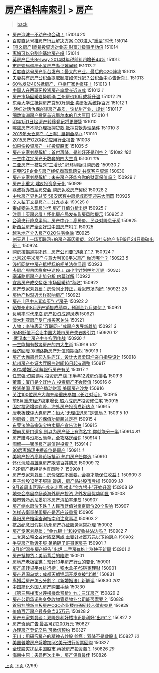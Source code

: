 [房产语料库索引](../../README.md)  > [房产](房产.md)
====
> [back](../README.md)

- [房产泡沫—不动产也会动！](http://jkwz.applinzi.com/ittc/6753098412780585989.html#%E6%88%BF%E4%BA%A7%E6%B3%A1%E6%B2%AB%E2%80%94%E4%B8%8D%E5%8A%A8%E4%BA%A7%E4%B9%9F%E4%BC%9A%E5%8A%A8%EF%BC%81) 151014 *20* 
- [百度直达号推房产行业解决方案 O2O进入“重型”时代](http://jkwz.applinzi.com/ittc/6753084312401921029.html#%E7%99%BE%E5%BA%A6%E7%9B%B4%E8%BE%BE%E5%8F%B7%E6%8E%A8%E6%88%BF%E4%BA%A7%E8%A1%8C%E4%B8%9A%E8%A7%A3%E5%86%B3%E6%96%B9%E6%A1%88+O2O%E8%BF%9B%E5%85%A5%E2%80%9C%E9%87%8D%E5%9E%8B%E2%80%9D%E6%97%B6%E4%BB%A3) 151014  
- [[遵义房产]商铺投资选对业态 财富升级事半功倍](http://jkwz.applinzi.com/ittc/6753047113690088452.html#%5B%E9%81%B5%E4%B9%89%E6%88%BF%E4%BA%A7%5D%E5%95%86%E9%93%BA%E6%8A%95%E8%B5%84%E9%80%89%E5%AF%B9%E4%B8%9A%E6%80%81+%E8%B4%A2%E5%AF%8C%E5%8D%87%E7%BA%A7%E4%BA%8B%E5%8D%8A%E5%8A%9F%E5%80%8D) 151014  
- [离婚可以分割宅基地房产吗](http://jkwz.applinzi.com/ittc/6752863173125604357.html#%E7%A6%BB%E5%A9%9A%E5%8F%AF%E4%BB%A5%E5%88%86%E5%89%B2%E5%AE%85%E5%9F%BA%E5%9C%B0%E6%88%BF%E4%BA%A7%E5%90%97) 151014  
- [英房产巨头Bellway 2014财年税前利润增长44%](http://jkwz.applinzi.com/ittc/6752804538233095172.html#%E8%8B%B1%E6%88%BF%E4%BA%A7%E5%B7%A8%E5%A4%B4Bellway+2014%E8%B4%A2%E5%B9%B4%E7%A8%8E%E5%89%8D%E5%88%A9%E6%B6%A6%E5%A2%9E%E9%95%BF44%25) 151013  
- [市房管局调研小区房产办证难问题](http://jkwz.applinzi.com/ittc/6752749889068106756.html#%E5%B8%82%E6%88%BF%E7%AE%A1%E5%B1%80%E8%B0%83%E7%A0%94%E5%B0%8F%E5%8C%BA%E6%88%BF%E4%BA%A7%E5%8A%9E%E8%AF%81%E9%9A%BE%E9%97%AE%E9%A2%98) 151013 *2* 
- [百度直达号房产平台发布：最大的产业，最后的O2O阵地](http://jkwz.applinzi.com/ittc/6752652878642316292.html#%E7%99%BE%E5%BA%A6%E7%9B%B4%E8%BE%BE%E5%8F%B7%E6%88%BF%E4%BA%A7%E5%B9%B3%E5%8F%B0%E5%8F%91%E5%B8%83%EF%BC%9A%E6%9C%80%E5%A4%A7%E7%9A%84%E4%BA%A7%E4%B8%9A%EF%BC%8C%E6%9C%80%E5%90%8E%E7%9A%84O2O%E9%98%B5%E5%9C%B0) 151013  
- [夫妻共有房产公积金提取额度如何分配？公积金中心告诉你！](http://jkwz.applinzi.com/ittc/6752627224803247108.html#%E5%A4%AB%E5%A6%BB%E5%85%B1%E6%9C%89%E6%88%BF%E4%BA%A7%E5%85%AC%E7%A7%AF%E9%87%91%E6%8F%90%E5%8F%96%E9%A2%9D%E5%BA%A6%E5%A6%82%E4%BD%95%E5%88%86%E9%85%8D%EF%BC%9F%E5%85%AC%E7%A7%AF%E9%87%91%E4%B8%AD%E5%BF%83%E5%91%8A%E8%AF%89%E4%BD%A0%EF%BC%81) 151013  
- [60%发货40%抵房产，电梯厂家也疯狂！](http://jkwz.applinzi.com/ittc/6752448103191266309.html#60%25%E5%8F%91%E8%B4%A740%25%E6%8A%B5%E6%88%BF%E4%BA%A7%EF%BC%8C%E7%94%B5%E6%A2%AF%E5%8E%82%E5%AE%B6%E4%B9%9F%E7%96%AF%E7%8B%82%EF%BC%81) 151013 *1* 
- [中国人在西班牙投资房产率增长近四成](http://jkwz.applinzi.com/ittc/6752339238655378436.html#%E4%B8%AD%E5%9B%BD%E4%BA%BA%E5%9C%A8%E8%A5%BF%E7%8F%AD%E7%89%99%E6%8A%95%E8%B5%84%E6%88%BF%E4%BA%A7%E7%8E%87%E5%A2%9E%E9%95%BF%E8%BF%91%E5%9B%9B%E6%88%90) 151012 *1* 
- [房产市场回暖趋势明确 兰州房价10月或将升温](http://jkwz.applinzi.com/ittc/6752247867520304132.html#%E6%88%BF%E4%BA%A7%E5%B8%82%E5%9C%BA%E5%9B%9E%E6%9A%96%E8%B6%8B%E5%8A%BF%E6%98%8E%E7%A1%AE+%E5%85%B0%E5%B7%9E%E6%88%BF%E4%BB%B710%E6%9C%88%E6%88%96%E5%B0%86%E5%8D%87%E6%B8%A9) 151012 *26* 
- [东莞大学生抵押房产贷50万创业 卖研发系统挣百万](http://jkwz.applinzi.com/ittc/6752199145412494340.html#%E4%B8%9C%E8%8E%9E%E5%A4%A7%E5%AD%A6%E7%94%9F%E6%8A%B5%E6%8A%BC%E6%88%BF%E4%BA%A7%E8%B4%B750%E4%B8%87%E5%88%9B%E4%B8%9A+%E5%8D%96%E7%A0%94%E5%8F%91%E7%B3%BB%E7%BB%9F%E6%8C%A3%E7%99%BE%E4%B8%87) 151012 *1* 
- [·晓红对话仇保兴谈房产品质，论杭州产业、规划](http://jkwz.applinzi.com/ittc/6751641289290318853.html#%C2%B7%E6%99%93%E7%BA%A2%E5%AF%B9%E8%AF%9D%E4%BB%87%E4%BF%9D%E5%85%B4%E8%B0%88%E6%88%BF%E4%BA%A7%E5%93%81%E8%B4%A8%EF%BC%8C%E8%AE%BA%E6%9D%AD%E5%B7%9E%E4%BA%A7%E4%B8%9A%E3%80%81%E8%A7%84%E5%88%92) 151011 *7* 
- [细数澳洲房产投资首选墨尔本的几大原因](http://jkwz.applinzi.com/ittc/6751590376748221444.html#%E7%BB%86%E6%95%B0%E6%BE%B3%E6%B4%B2%E6%88%BF%E4%BA%A7%E6%8A%95%E8%B5%84%E9%A6%96%E9%80%89%E5%A2%A8%E5%B0%94%E6%9C%AC%E7%9A%84%E5%87%A0%E5%A4%A7%E5%8E%9F%E5%9B%A0) 151010 *1* 
- [明年1月1日起 房产转移登记将更便捷](http://jkwz.applinzi.com/ittc/6751381525373060100.html#%E6%98%8E%E5%B9%B41%E6%9C%881%E6%97%A5%E8%B5%B7+%E6%88%BF%E4%BA%A7%E8%BD%AC%E7%A7%BB%E7%99%BB%E8%AE%B0%E5%B0%86%E6%9B%B4%E4%BE%BF%E6%8D%B7) 151010  
- [哪些房产不能办理抵押贷款 抵押贷款办理条件](http://jkwz.applinzi.com/ittc/6751477646741013508.html#%E5%93%AA%E4%BA%9B%E6%88%BF%E4%BA%A7%E4%B8%8D%E8%83%BD%E5%8A%9E%E7%90%86%E6%8A%B5%E6%8A%BC%E8%B4%B7%E6%AC%BE+%E6%8A%B5%E6%8A%BC%E8%B4%B7%E6%AC%BE%E5%8A%9E%E7%90%86%E6%9D%A1%E4%BB%B6) 151010 *3* 
- [2015年太仓房产（上海）展销会举办](http://jkwz.applinzi.com/ittc/6751417568739132420.html#2015%E5%B9%B4%E5%A4%AA%E4%BB%93%E6%88%BF%E4%BA%A7%EF%BC%88%E4%B8%8A%E6%B5%B7%EF%BC%89%E5%B1%95%E9%94%80%E4%BC%9A%E4%B8%BE%E5%8A%9E) 151010  
- [2015房产O2O移动应用行业报告](http://jkwz.applinzi.com/ittc/6750593978694845445.html#2015%E6%88%BF%E4%BA%A7O2O%E7%A7%BB%E5%8A%A8%E5%BA%94%E7%94%A8%E8%A1%8C%E4%B8%9A%E6%8A%A5%E5%91%8A) 151008  
- [如果像投资房产一样投资股市](http://jkwz.applinzi.com/ittc/6749711650678490116.html#%E5%A6%82%E6%9E%9C%E5%83%8F%E6%8A%95%E8%B5%84%E6%88%BF%E4%BA%A7%E4%B8%80%E6%A0%B7%E6%8A%95%E8%B5%84%E8%82%A1%E5%B8%82) 151005 *5* 
- [房产专家刘磊解析：首付再降，是利好还是利空？](http://jkwz.applinzi.com/ittc/6748508338280514565.html#%E6%88%BF%E4%BA%A7%E4%B8%93%E5%AE%B6%E5%88%98%E7%A3%8A%E8%A7%A3%E6%9E%90%EF%BC%9A%E9%A6%96%E4%BB%98%E5%86%8D%E9%99%8D%EF%BC%8C%E6%98%AF%E5%88%A9%E5%A5%BD%E8%BF%98%E6%98%AF%E5%88%A9%E7%A9%BA%EF%BC%9F) 151002 *192* 
- [一生中注定房产无数套的四大生肖](http://jkwz.applinzi.com/ittc/6747931588598383621.html#%E4%B8%80%E7%94%9F%E4%B8%AD%E6%B3%A8%E5%AE%9A%E6%88%BF%E4%BA%A7%E6%97%A0%E6%95%B0%E5%A5%97%E7%9A%84%E5%9B%9B%E5%A4%A7%E7%94%9F%E8%82%96) 151001 *116* 
- [三亚房产一枝独秀“三增长” 好环境吸引购房者](http://jkwz.applinzi.com/ittc/6747765081304892421.html#%E4%B8%89%E4%BA%9A%E6%88%BF%E4%BA%A7%E4%B8%80%E6%9E%9D%E7%8B%AC%E7%A7%80%E2%80%9C%E4%B8%89%E5%A2%9E%E9%95%BF%E2%80%9D+%E5%A5%BD%E7%8E%AF%E5%A2%83%E5%90%B8%E5%BC%95%E8%B4%AD%E6%88%BF%E8%80%85) 150930 *2* 
- [东莞P2P企业与房产经纪商首现跨界 共享客户资源](http://jkwz.applinzi.com/ittc/6747760554409280516.html#%E4%B8%9C%E8%8E%9EP2P%E4%BC%81%E4%B8%9A%E4%B8%8E%E6%88%BF%E4%BA%A7%E7%BB%8F%E7%BA%AA%E5%95%86%E9%A6%96%E7%8E%B0%E8%B7%A8%E7%95%8C+%E5%85%B1%E4%BA%AB%E5%AE%A2%E6%88%B7%E8%B5%84%E6%BA%90) 150930  
- [房产专家刘磊解析：未来房产还能令你的财富保值吗？](http://jkwz.applinzi.com/ittc/6747403754296755205.html#%E6%88%BF%E4%BA%A7%E4%B8%93%E5%AE%B6%E5%88%98%E7%A3%8A%E8%A7%A3%E6%9E%90%EF%BC%9A%E6%9C%AA%E6%9D%A5%E6%88%BF%E4%BA%A7%E8%BF%98%E8%83%BD%E4%BB%A4%E4%BD%A0%E7%9A%84%E8%B4%A2%E5%AF%8C%E4%BF%9D%E5%80%BC%E5%90%97%EF%BC%9F) 150929 *1* 
- [房产比重大 建议投资多元化](http://jkwz.applinzi.com/ittc/6747375781174002693.html#%E6%88%BF%E4%BA%A7%E6%AF%94%E9%87%8D%E5%A4%A7+%E5%BB%BA%E8%AE%AE%E6%8A%95%E8%B5%84%E5%A4%9A%E5%85%83%E5%8C%96) 150929  
- [荔波将办首届房交会 购房免收房产契税](http://jkwz.applinzi.com/ittc/6747151661190743044.html#%E8%8D%94%E6%B3%A2%E5%B0%86%E5%8A%9E%E9%A6%96%E5%B1%8A%E6%88%BF%E4%BA%A4%E4%BC%9A+%E8%B4%AD%E6%88%BF%E5%85%8D%E6%94%B6%E6%88%BF%E4%BA%A7%E5%A5%91%E7%A8%8E) 150928 *2* 
- [中秋房产界也过节 58安居客中房榜城市奖迎来大团圆](http://jkwz.applinzi.com/ittc/6746041699908174853.html#%E4%B8%AD%E7%A7%8B%E6%88%BF%E4%BA%A7%E7%95%8C%E4%B9%9F%E8%BF%87%E8%8A%82+58%E5%AE%89%E5%B1%85%E5%AE%A2%E4%B8%AD%E6%88%BF%E6%A6%9C%E5%9F%8E%E5%B8%82%E5%A5%96%E8%BF%8E%E6%9D%A5%E5%A4%A7%E5%9B%A2%E5%9C%86) 150925  
- [个人私下交易房产，分九步走](http://jkwz.applinzi.com/ittc/6746039247480800260.html#%E4%B8%AA%E4%BA%BA%E7%A7%81%E4%B8%8B%E4%BA%A4%E6%98%93%E6%88%BF%E4%BA%A7%EF%BC%8C%E5%88%86%E4%B9%9D%E6%AD%A5%E8%B5%B0) 150925 *6* 
- [攀成钢进入现房时代 房产升值分析出炉](http://jkwz.applinzi.com/ittc/6745981896782955524.html#%E6%94%80%E6%88%90%E9%92%A2%E8%BF%9B%E5%85%A5%E7%8E%B0%E6%88%BF%E6%97%B6%E4%BB%A3+%E6%88%BF%E4%BA%A7%E5%8D%87%E5%80%BC%E5%88%86%E6%9E%90%E5%87%BA%E7%82%89) 150925 *1* 
- [注意｜买房必看！怀化房产局发布购房风险提示](http://jkwz.applinzi.com/ittc/6745971490077000709.html#%E6%B3%A8%E6%84%8F%EF%BD%9C%E4%B9%B0%E6%88%BF%E5%BF%85%E7%9C%8B%EF%BC%81%E6%80%80%E5%8C%96%E6%88%BF%E4%BA%A7%E5%B1%80%E5%8F%91%E5%B8%83%E8%B4%AD%E6%88%BF%E9%A3%8E%E9%99%A9%E6%8F%90%E7%A4%BA) 150925 *2* 
- [台湾央行降息半码，房产中介：高房价，民众对降息无感](http://jkwz.applinzi.com/ittc/6745921479478461445.html#%E5%8F%B0%E6%B9%BE%E5%A4%AE%E8%A1%8C%E9%99%8D%E6%81%AF%E5%8D%8A%E7%A0%81%EF%BC%8C%E6%88%BF%E4%BA%A7%E4%B8%AD%E4%BB%8B%EF%BC%9A%E9%AB%98%E6%88%BF%E4%BB%B7%EF%BC%8C%E6%B0%91%E4%BC%97%E5%AF%B9%E9%99%8D%E6%81%AF%E6%97%A0%E6%84%9F) 150925  
- [新西兰房产全面好过中国房产吗？](http://jkwz.applinzi.com/ittc/6745856110076134404.html#%E6%96%B0%E8%A5%BF%E5%85%B0%E6%88%BF%E4%BA%A7%E5%85%A8%E9%9D%A2%E5%A5%BD%E8%BF%87%E4%B8%AD%E5%9B%BD%E6%88%BF%E4%BA%A7%E5%90%97%EF%BC%9F) 150925  
- [越秀地产介入房产O2O住宅金融](http://jkwz.applinzi.com/ittc/6745856011291247620.html#%E8%B6%8A%E7%A7%80%E5%9C%B0%E4%BA%A7%E4%BB%8B%E5%85%A5%E6%88%BF%E4%BA%A7O2O%E4%BD%8F%E5%AE%85%E9%87%91%E8%9E%8D) 150925  
- [创无界 | 一场互联网+的房产基因重塑，2015社庆地产专刊9月24日重磅出炉！](http://jkwz.applinzi.com/ittc/6745668943990899717.html#%E5%88%9B%E6%97%A0%E7%95%8C+%7C+%E4%B8%80%E5%9C%BA%E4%BA%92%E8%81%94%E7%BD%91%2B%E7%9A%84%E6%88%BF%E4%BA%A7%E5%9F%BA%E5%9B%A0%E9%87%8D%E5%A1%91%EF%BC%8C2015%E7%A4%BE%E5%BA%86%E5%9C%B0%E4%BA%A7%E4%B8%93%E5%88%8A9%E6%9C%8824%E6%97%A5%E9%87%8D%E7%A3%85%E5%87%BA%E7%82%89%EF%BC%81) 150924  
- [购房按揭逾期不还　房产公司要“退卖了”？](http://jkwz.applinzi.com/ittc/6745601242422133764.html#%E8%B4%AD%E6%88%BF%E6%8C%89%E6%8F%AD%E9%80%BE%E6%9C%9F%E4%B8%8D%E8%BF%98%E3%80%80%E6%88%BF%E4%BA%A7%E5%85%AC%E5%8F%B8%E8%A6%81%E2%80%9C%E9%80%80%E5%8D%96%E4%BA%86%E2%80%9D%EF%BC%9F) 150924 *1* 
- [北京20平米房产与意大利100平米房产 你选哪个？](http://jkwz.applinzi.com/ittc/6745284024727913476.html#%E5%8C%97%E4%BA%AC20%E5%B9%B3%E7%B1%B3%E6%88%BF%E4%BA%A7%E4%B8%8E%E6%84%8F%E5%A4%A7%E5%88%A9100%E5%B9%B3%E7%B1%B3%E6%88%BF%E4%BA%A7+%E4%BD%A0%E9%80%89%E5%93%AA%E4%B8%AA%EF%BC%9F) 150923 *5* 
- [浅析网贷中房产抵押标的相关法律问题](http://jkwz.applinzi.com/ittc/6745188405870412804.html#%E6%B5%85%E6%9E%90%E7%BD%91%E8%B4%B7%E4%B8%AD%E6%88%BF%E4%BA%A7%E6%8A%B5%E6%8A%BC%E6%A0%87%E7%9A%84%E7%9B%B8%E5%85%B3%E6%B3%95%E5%BE%8B%E9%97%AE%E9%A2%98) 150923  
- [多房产项目因资金中途停工 四小学计划明年开建](http://jkwz.applinzi.com/ittc/6744965759059641348.html#%E5%A4%9A%E6%88%BF%E4%BA%A7%E9%A1%B9%E7%9B%AE%E5%9B%A0%E8%B5%84%E9%87%91%E4%B8%AD%E9%80%94%E5%81%9C%E5%B7%A5+%E5%9B%9B%E5%B0%8F%E5%AD%A6%E8%AE%A1%E5%88%92%E6%98%8E%E5%B9%B4%E5%BC%80%E5%BB%BA) 150923  
- [塞浦路斯房产走势分析 内幕详解](http://jkwz.applinzi.com/ittc/6744901789816669189.html#%E5%A1%9E%E6%B5%A6%E8%B7%AF%E6%96%AF%E6%88%BF%E4%BA%A7%E8%B5%B0%E5%8A%BF%E5%88%86%E6%9E%90+%E5%86%85%E5%B9%95%E8%AF%A6%E8%A7%A3) 150922  
- [宜昌房产成交猛涨 市场回暖待“秋收”](http://jkwz.applinzi.com/ittc/6744811956282115076.html#%E5%AE%9C%E6%98%8C%E6%88%BF%E4%BA%A7%E6%88%90%E4%BA%A4%E7%8C%9B%E6%B6%A8+%E5%B8%82%E5%9C%BA%E5%9B%9E%E6%9A%96%E5%BE%85%E2%80%9C%E7%A7%8B%E6%94%B6%E2%80%9D) 150922  
- [房产专家刘磊谈：房价同比转正，看似市场向好!](http://jkwz.applinzi.com/ittc/6744788445629875205.html#%E6%88%BF%E4%BA%A7%E4%B8%93%E5%AE%B6%E5%88%98%E7%A3%8A%E8%B0%88%EF%BC%9A%E6%88%BF%E4%BB%B7%E5%90%8C%E6%AF%94%E8%BD%AC%E6%AD%A3%EF%BC%8C%E7%9C%8B%E4%BC%BC%E5%B8%82%E5%9C%BA%E5%90%91%E5%A5%BD%21) 150922 *25* 
- [房地产税渐近怎样影响房产](http://jkwz.applinzi.com/ittc/6744774993793254404.html#%E6%88%BF%E5%9C%B0%E4%BA%A7%E7%A8%8E%E6%B8%90%E8%BF%91%E6%80%8E%E6%A0%B7%E5%BD%B1%E5%93%8D%E6%88%BF%E4%BA%A7) 150922  
- [房产 | 巴中人喜欢买“小”房子](http://jkwz.applinzi.com/ittc/6744666404134437893.html#%E6%88%BF%E4%BA%A7+%7C+%E5%B7%B4%E4%B8%AD%E4%BA%BA%E5%96%9C%E6%AC%A2%E4%B9%B0%E2%80%9C%E5%B0%8F%E2%80%9D%E6%88%BF%E5%AD%90) 150922 *3* 
- [晒郑州市8月房产销售成绩单，预测金九月如何？](http://jkwz.applinzi.com/ittc/6744518154748101637.html#%E6%99%92%E9%83%91%E5%B7%9E%E5%B8%828%E6%9C%88%E6%88%BF%E4%BA%A7%E9%94%80%E5%94%AE%E6%88%90%E7%BB%A9%E5%8D%95%EF%BC%8C%E9%A2%84%E6%B5%8B%E9%87%91%E4%B9%9D%E6%9C%88%E5%A6%82%E4%BD%95%EF%BC%9F) 150921  
- [负利率时代来临 房产投资成避风港](http://jkwz.applinzi.com/ittc/6744495314112398341.html#%E8%B4%9F%E5%88%A9%E7%8E%87%E6%97%B6%E4%BB%A3%E6%9D%A5%E4%B8%B4+%E6%88%BF%E4%BA%A7%E6%8A%95%E8%B5%84%E6%88%90%E9%81%BF%E9%A3%8E%E6%B8%AF) 150921  
- [澳大利亚房产受广州买家关注](http://jkwz.applinzi.com/ittc/6744425997634700293.html#%E6%BE%B3%E5%A4%A7%E5%88%A9%E4%BA%9A%E6%88%BF%E4%BA%A7%E5%8F%97%E5%B9%BF%E5%B7%9E%E4%B9%B0%E5%AE%B6%E5%85%B3%E6%B3%A8) 150921  
- [人物：李铁表示“互联网+”成房产发展新趋势](http://jkwz.applinzi.com/ittc/6744423545209783301.html#%E4%BA%BA%E7%89%A9%EF%BC%9A%E6%9D%8E%E9%93%81%E8%A1%A8%E7%A4%BA%E2%80%9C%E4%BA%92%E8%81%94%E7%BD%91%2B%E2%80%9D%E6%88%90%E6%88%BF%E4%BA%A7%E5%8F%91%E5%B1%95%E6%96%B0%E8%B6%8B%E5%8A%BF) 150921 *3* 
- [RMB贬值不会让中国大城市房产失去吸引力](http://jkwz.applinzi.com/ittc/6744113057727874053.html#RMB%E8%B4%AC%E5%80%BC%E4%B8%8D%E4%BC%9A%E8%AE%A9%E4%B8%AD%E5%9B%BD%E5%A4%A7%E5%9F%8E%E5%B8%82%E6%88%BF%E4%BA%A7%E5%A4%B1%E5%8E%BB%E5%90%B8%E5%BC%95%E5%8A%9B) 150920 *12* 
- [·武汉本土房产中介抱团作战](http://jkwz.applinzi.com/ittc/6744032707480159237.html#%C2%B7%E6%AD%A6%E6%B1%89%E6%9C%AC%E5%9C%9F%E6%88%BF%E4%BA%A7%E4%B8%AD%E4%BB%8B%E6%8A%B1%E5%9B%A2%E4%BD%9C%E6%88%98) 150920 *1* 
- [一生能拥有数套房产的四大生肖](http://jkwz.applinzi.com/ittc/6743858374758548484.html#%E4%B8%80%E7%94%9F%E8%83%BD%E6%8B%A5%E6%9C%89%E6%95%B0%E5%A5%97%E6%88%BF%E4%BA%A7%E7%9A%84%E5%9B%9B%E5%A4%A7%E7%94%9F%E8%82%96) 150919 *102* 
- [经济回暖 塞浦路斯房产升值预期强烈](http://jkwz.applinzi.com/ittc/6743829611360601092.html#%E7%BB%8F%E6%B5%8E%E5%9B%9E%E6%9A%96+%E5%A1%9E%E6%B5%A6%E8%B7%AF%E6%96%AF%E6%88%BF%E4%BA%A7%E5%8D%87%E5%80%BC%E9%A2%84%E6%9C%9F%E5%BC%BA%E7%83%88) 150919 *1* 
- [房产大伽碧桂园入驻庐江，设计大师梁国坤亲自指导设计](http://jkwz.applinzi.com/ittc/6743244568097162245.html#%E6%88%BF%E4%BA%A7%E5%A4%A7%E4%BC%BD%E7%A2%A7%E6%A1%82%E5%9B%AD%E5%85%A5%E9%A9%BB%E5%BA%90%E6%B1%9F%EF%BC%8C%E8%AE%BE%E8%AE%A1%E5%A4%A7%E5%B8%88%E6%A2%81%E5%9B%BD%E5%9D%A4%E4%BA%B2%E8%87%AA%E6%8C%87%E5%AF%BC%E8%AE%BE%E8%AE%A1) 150918  
- [杭州房产办证大厅服务时间16日起有调整](http://jkwz.applinzi.com/ittc/6743072460168020997.html#%E6%9D%AD%E5%B7%9E%E6%88%BF%E4%BA%A7%E5%8A%9E%E8%AF%81%E5%A4%A7%E5%8E%85%E6%9C%8D%E5%8A%A1%E6%97%B6%E9%97%B416%E6%97%A5%E8%B5%B7%E6%9C%89%E8%B0%83%E6%95%B4) 150917  
- [80%婚姻证明与银行房产有关](http://jkwz.applinzi.com/ittc/6742942769334174725.html#80%25%E5%A9%9A%E5%A7%BB%E8%AF%81%E6%98%8E%E4%B8%8E%E9%93%B6%E8%A1%8C%E6%88%BF%E4%BA%A7%E6%9C%89%E5%85%B3) 150917 *1* 
- [任志强:资股票亏 投资房产赚 下半年12城房价排名](http://jkwz.applinzi.com/ittc/6742718748136653829.html#%E4%BB%BB%E5%BF%97%E5%BC%BA%3A%E8%B5%84%E8%82%A1%E7%A5%A8%E4%BA%8F+%E6%8A%95%E8%B5%84%E6%88%BF%E4%BA%A7%E8%B5%9A+%E4%B8%8B%E5%8D%8A%E5%B9%B412%E5%9F%8E%E6%88%BF%E4%BB%B7%E6%8E%92%E5%90%8D) 150916  
- [董藩：厦门是个好地方 投资房产不会贬值](http://jkwz.applinzi.com/ittc/6742623756344591365.html#%E8%91%A3%E8%97%A9%EF%BC%9A%E5%8E%A6%E9%97%A8%E6%98%AF%E4%B8%AA%E5%A5%BD%E5%9C%B0%E6%96%B9+%E6%8A%95%E8%B5%84%E6%88%BF%E4%BA%A7%E4%B8%8D%E4%BC%9A%E8%B4%AC%E5%80%BC) 150916 *6* 
- [投资美国 用房产撬动财富 美国房产沙龙](http://jkwz.applinzi.com/ittc/6742588490368205829.html#%E6%8A%95%E8%B5%84%E7%BE%8E%E5%9B%BD+%E7%94%A8%E6%88%BF%E4%BA%A7%E6%92%AC%E5%8A%A8%E8%B4%A2%E5%AF%8C+%E7%BE%8E%E5%9B%BD%E6%88%BF%E4%BA%A7%E6%B2%99%E9%BE%99) 150916  
- [关注100位房产大咖齐聚重庆参加《长江对话》](http://jkwz.applinzi.com/ittc/6742328498817532933.html#%E5%85%B3%E6%B3%A8100%E4%BD%8D%E6%88%BF%E4%BA%A7%E5%A4%A7%E5%92%96%E9%BD%90%E8%81%9A%E9%87%8D%E5%BA%86%E5%8F%82%E5%8A%A0%E3%80%8A%E9%95%BF%E6%B1%9F%E5%AF%B9%E8%AF%9D%E3%80%8B) 150915  
- [前8月重庆经济稳定增长 超六成房产投资修住宅](http://jkwz.applinzi.com/ittc/6742277994296542212.html#%E5%89%8D8%E6%9C%88%E9%87%8D%E5%BA%86%E7%BB%8F%E6%B5%8E%E7%A8%B3%E5%AE%9A%E5%A2%9E%E9%95%BF+%E8%B6%85%E5%85%AD%E6%88%90%E6%88%BF%E4%BA%A7%E6%8A%95%E8%B5%84%E4%BF%AE%E4%BD%8F%E5%AE%85) 150915  
- [固定投资增速连降，海外房产投资成新热点](http://jkwz.applinzi.com/ittc/6742252911688467460.html#%E5%9B%BA%E5%AE%9A%E6%8A%95%E8%B5%84%E5%A2%9E%E9%80%9F%E8%BF%9E%E9%99%8D%EF%BC%8C%E6%B5%B7%E5%A4%96%E6%88%BF%E4%BA%A7%E6%8A%95%E8%B5%84%E6%88%90%E6%96%B0%E7%83%AD%E7%82%B9) 150915  
- [唐老板辣评大连房产：恒大“无理由退房”是骗局？](http://jkwz.applinzi.com/ittc/6742227678755374084.html#%E5%94%90%E8%80%81%E6%9D%BF%E8%BE%A3%E8%AF%84%E5%A4%A7%E8%BF%9E%E6%88%BF%E4%BA%A7%EF%BC%9A%E6%81%92%E5%A4%A7%E2%80%9C%E6%97%A0%E7%90%86%E7%94%B1%E9%80%80%E6%88%BF%E2%80%9D%E6%98%AF%E9%AA%97%E5%B1%80%EF%BC%9F) 150915 *19* 
- [购房者：房产的保值功能超过定存](http://jkwz.applinzi.com/ittc/6742178565804557317.html#%E8%B4%AD%E6%88%BF%E8%80%85%EF%BC%9A%E6%88%BF%E4%BA%A7%E7%9A%84%E4%BF%9D%E5%80%BC%E5%8A%9F%E8%83%BD%E8%B6%85%E8%BF%87%E5%AE%9A%E5%AD%98) 150915 *4* 
- [东莞法院首宗淘宝拍卖房产宣告流拍](http://jkwz.applinzi.com/ittc/6742170057472869380.html#%E4%B8%9C%E8%8E%9E%E6%B3%95%E9%99%A2%E9%A6%96%E5%AE%97%E6%B7%98%E5%AE%9D%E6%8B%8D%E5%8D%96%E6%88%BF%E4%BA%A7%E5%AE%A3%E5%91%8A%E6%B5%81%E6%8B%8D) 150915  
- [婚前买房门道多  别以为房产证上有你名字 你就能分一半](http://jkwz.applinzi.com/ittc/6741930561506722820.html#%E5%A9%9A%E5%89%8D%E4%B9%B0%E6%88%BF%E9%97%A8%E9%81%93%E5%A4%9A++%E5%88%AB%E4%BB%A5%E4%B8%BA%E6%88%BF%E4%BA%A7%E8%AF%81%E4%B8%8A%E6%9C%89%E4%BD%A0%E5%90%8D%E5%AD%97+%E4%BD%A0%E5%B0%B1%E8%83%BD%E5%88%86%E4%B8%80%E5%8D%8A) 150914 *81* 
- [房产赠与没那么简单，全攻略送给你](http://jkwz.applinzi.com/ittc/6741870921590342661.html#%E6%88%BF%E4%BA%A7%E8%B5%A0%E4%B8%8E%E6%B2%A1%E9%82%A3%E4%B9%88%E7%AE%80%E5%8D%95%EF%BC%8C%E5%85%A8%E6%94%BB%E7%95%A5%E9%80%81%E7%BB%99%E4%BD%A0) 150914 *1* 
- [图解——哪类房产最值得投资？](http://jkwz.applinzi.com/ittc/6741827928969397253.html#%E5%9B%BE%E8%A7%A3%E2%80%94%E2%80%94%E5%93%AA%E7%B1%BB%E6%88%BF%E4%BA%A7%E6%9C%80%E5%80%BC%E5%BE%97%E6%8A%95%E8%B5%84%EF%BC%9F) 150914 *1* 
- [80后离婚理由榜首位是房产](http://jkwz.applinzi.com/ittc/6741729776081503237.html#80%E5%90%8E%E7%A6%BB%E5%A9%9A%E7%90%86%E7%94%B1%E6%A6%9C%E9%A6%96%E4%BD%8D%E6%98%AF%E6%88%BF%E4%BA%A7) 150914 *1* 
- [美地产投资高峰论坛抵沪 热门房产任你选](http://jkwz.applinzi.com/ittc/6740469508121658372.html#%E7%BE%8E%E5%9C%B0%E4%BA%A7%E6%8A%95%E8%B5%84%E9%AB%98%E5%B3%B0%E8%AE%BA%E5%9D%9B%E6%8A%B5%E6%B2%AA+%E7%83%AD%E9%97%A8%E6%88%BF%E4%BA%A7%E4%BB%BB%E4%BD%A0%E9%80%89) 150910  
- [怀化沅陵县雄鹰房产欺骗百姓购房](http://jkwz.applinzi.com/ittc/6740066043188954117.html#%E6%80%80%E5%8C%96%E6%B2%85%E9%99%B5%E5%8E%BF%E9%9B%84%E9%B9%B0%E6%88%BF%E4%BA%A7%E6%AC%BA%E9%AA%97%E7%99%BE%E5%A7%93%E8%B4%AD%E6%88%BF) 150909 *12* 
- [P2P房产抵押贷也有风险？](http://jkwz.applinzi.com/ittc/6739989876239172613.html#P2P%E6%88%BF%E4%BA%A7%E6%8A%B5%E6%8A%BC%E8%B4%B7%E4%B9%9F%E6%9C%89%E9%A3%8E%E9%99%A9%EF%BC%9F) 150909 *1* 
- [房产专家刘磊谈：房价涨跌不重要，会卖才能保住收益！](http://jkwz.applinzi.com/ittc/6739974358523216901.html#%E6%88%BF%E4%BA%A7%E4%B8%93%E5%AE%B6%E5%88%98%E7%A3%8A%E8%B0%88%EF%BC%9A%E6%88%BF%E4%BB%B7%E6%B6%A8%E8%B7%8C%E4%B8%8D%E9%87%8D%E8%A6%81%EF%BC%8C%E4%BC%9A%E5%8D%96%E6%89%8D%E8%83%BD%E4%BF%9D%E4%BD%8F%E6%94%B6%E7%9B%8A%EF%BC%81) 150909 *3* 
- [男子炒股12年不服输 饭店、房产贴补股市亏损](http://jkwz.applinzi.com/ittc/6739933788261270533.html#%E7%94%B7%E5%AD%90%E7%82%92%E8%82%A112%E5%B9%B4%E4%B8%8D%E6%9C%8D%E8%BE%93+%E9%A5%AD%E5%BA%97%E3%80%81%E6%88%BF%E4%BA%A7%E8%B4%B4%E8%A1%A5%E8%82%A1%E5%B8%82%E4%BA%8F%E6%8D%9F) 150909 *38* 
- [9月首周市区房产成交走高 楼市“金九银十”开始升温](http://jkwz.applinzi.com/ittc/6739733638490768388.html#9%E6%9C%88%E9%A6%96%E5%91%A8%E5%B8%82%E5%8C%BA%E6%88%BF%E4%BA%A7%E6%88%90%E4%BA%A4%E8%B5%B0%E9%AB%98+%E6%A5%BC%E5%B8%82%E2%80%9C%E9%87%91%E4%B9%9D%E9%93%B6%E5%8D%81%E2%80%9D%E5%BC%80%E5%A7%8B%E5%8D%87%E6%B8%A9) 150908 *19* 
- [地交会参展商畅谈海外房产投资 海外发展优势明显](http://jkwz.applinzi.com/ittc/6739723734295561220.html#%E5%9C%B0%E4%BA%A4%E4%BC%9A%E5%8F%82%E5%B1%95%E5%95%86%E7%95%85%E8%B0%88%E6%B5%B7%E5%A4%96%E6%88%BF%E4%BA%A7%E6%8A%95%E8%B5%84+%E6%B5%B7%E5%A4%96%E5%8F%91%E5%B1%95%E4%BC%98%E5%8A%BF%E6%98%8E%E6%98%BE) 150908  
- [楼市转冷悉尼墨尔本房产清拍率走软](http://jkwz.applinzi.com/ittc/6739322292291781637.html#%E6%A5%BC%E5%B8%82%E8%BD%AC%E5%86%B7%E6%82%89%E5%B0%BC%E5%A2%A8%E5%B0%94%E6%9C%AC%E6%88%BF%E4%BA%A7%E6%B8%85%E6%8B%8D%E7%8E%87%E8%B5%B0%E8%BD%AF) 150907  
- [房产缩水房价下跌？人民币贬值对南京房价20个影响](http://jkwz.applinzi.com/ittc/6739235362154595333.html#%E6%88%BF%E4%BA%A7%E7%BC%A9%E6%B0%B4%E6%88%BF%E4%BB%B7%E4%B8%8B%E8%B7%8C%EF%BC%9F%E4%BA%BA%E6%B0%91%E5%B8%81%E8%B4%AC%E5%80%BC%E5%AF%B9%E5%8D%97%E4%BA%AC%E6%88%BF%E4%BB%B720%E4%B8%AA%E5%BD%B1%E5%93%8D) 150907  
- [怎样去衡量美国房产是否应该重贷](http://jkwz.applinzi.com/ittc/6738510749631955972.html#%E6%80%8E%E6%A0%B7%E5%8E%BB%E8%A1%A1%E9%87%8F%E7%BE%8E%E5%9B%BD%E6%88%BF%E4%BA%A7%E6%98%AF%E5%90%A6%E5%BA%94%E8%AF%A5%E9%87%8D%E8%B4%B7) 150905  
- [襄阳房产档案查询指南和注意事项](http://jkwz.applinzi.com/ittc/6737744415796642821.html#%E8%A5%84%E9%98%B3%E6%88%BF%E4%BA%A7%E6%A1%A3%E6%A1%88%E6%9F%A5%E8%AF%A2%E6%8C%87%E5%8D%97%E5%92%8C%E6%B3%A8%E6%84%8F%E4%BA%8B%E9%A1%B9) 150903 *2* 
- [抗战纪念日假期 杭州房产办证服务照常办理](http://jkwz.applinzi.com/ittc/6737537759150621701.html#%E6%8A%97%E6%88%98%E7%BA%AA%E5%BF%B5%E6%97%A5%E5%81%87%E6%9C%9F+%E6%9D%AD%E5%B7%9E%E6%88%BF%E4%BA%A7%E5%8A%9E%E8%AF%81%E6%9C%8D%E5%8A%A1%E7%85%A7%E5%B8%B8%E5%8A%9E%E7%90%86) 150902  
- [房产专家刘磊谈：“金九银十”和投资收益沾边吗？](http://jkwz.applinzi.com/ittc/6737393508380197893.html#%E6%88%BF%E4%BA%A7%E4%B8%93%E5%AE%B6%E5%88%98%E7%A3%8A%E8%B0%88%EF%BC%9A%E2%80%9C%E9%87%91%E4%B9%9D%E9%93%B6%E5%8D%81%E2%80%9D%E5%92%8C%E6%8A%95%E8%B5%84%E6%94%B6%E7%9B%8A%E6%B2%BE%E8%BE%B9%E5%90%97%EF%BC%9F) 150902 *7* 
- [二套房公积金首付降至两成 主要针对百万元以下的房产](http://jkwz.applinzi.com/ittc/6737368468720124933.html#%E4%BA%8C%E5%A5%97%E6%88%BF%E5%85%AC%E7%A7%AF%E9%87%91%E9%A6%96%E4%BB%98%E9%99%8D%E8%87%B3%E4%B8%A4%E6%88%90+%E4%B8%BB%E8%A6%81%E9%92%88%E5%AF%B9%E7%99%BE%E4%B8%87%E5%85%83%E4%BB%A5%E4%B8%8B%E7%9A%84%E6%88%BF%E4%BA%A7) 150902  
- [争夺房产败诉不服 弟弟砸了哥哥家房子](http://jkwz.applinzi.com/ittc/6737204826171130884.html#%E4%BA%89%E5%A4%BA%E6%88%BF%E4%BA%A7%E8%B4%A5%E8%AF%89%E4%B8%8D%E6%9C%8D+%E5%BC%9F%E5%BC%9F%E7%A0%B8%E4%BA%86%E5%93%A5%E5%93%A5%E5%AE%B6%E6%88%BF%E5%AD%90) 150901 *1* 
- [8月份“温州房产报告”出炉 二手房价格上涨快于新房](http://jkwz.applinzi.com/ittc/6737136592025093125.html#8%E6%9C%88%E4%BB%BD%E2%80%9C%E6%B8%A9%E5%B7%9E%E6%88%BF%E4%BA%A7%E6%8A%A5%E5%91%8A%E2%80%9D%E5%87%BA%E7%82%89+%E4%BA%8C%E6%89%8B%E6%88%BF%E4%BB%B7%E6%A0%BC%E4%B8%8A%E6%B6%A8%E5%BF%AB%E4%BA%8E%E6%96%B0%E6%88%BF) 150901 *2* 
- [房产抵押贷：美丽背后的陷阱](http://jkwz.applinzi.com/ittc/6737089038148518917.html#%E6%88%BF%E4%BA%A7%E6%8A%B5%E6%8A%BC%E8%B4%B7%EF%BC%9A%E7%BE%8E%E4%B8%BD%E8%83%8C%E5%90%8E%E7%9A%84%E9%99%B7%E9%98%B1) 150901  
- [房地产老板密谋：预计10年房产行业的变化](http://jkwz.applinzi.com/ittc/6737086834829526021.html#%E6%88%BF%E5%9C%B0%E4%BA%A7%E8%80%81%E6%9D%BF%E5%AF%86%E8%B0%8B%EF%BC%9A%E9%A2%84%E8%AE%A110%E5%B9%B4%E6%88%BF%E4%BA%A7%E8%A1%8C%E4%B8%9A%E7%9A%84%E5%8F%98%E5%8C%96) 150901  
- [房产周转贷平台排行榜：积木盒子VS链家理财](http://jkwz.applinzi.com/ittc/6737024364530205701.html#%E6%88%BF%E4%BA%A7%E5%91%A8%E8%BD%AC%E8%B4%B7%E5%B9%B3%E5%8F%B0%E6%8E%92%E8%A1%8C%E6%A6%9C%EF%BC%9A%E7%A7%AF%E6%9C%A8%E7%9B%92%E5%AD%90VS%E9%93%BE%E5%AE%B6%E7%90%86%E8%B4%A2) 150901  
- [房产界闹乌龙：成都天朗锦邸开发商被“老赖”](http://jkwz.applinzi.com/ittc/6736635416588305412.html#%E6%88%BF%E4%BA%A7%E7%95%8C%E9%97%B9%E4%B9%8C%E9%BE%99%EF%BC%9A%E6%88%90%E9%83%BD%E5%A4%A9%E6%9C%97%E9%94%A6%E9%82%B8%E5%BC%80%E5%8F%91%E5%95%86%E8%A2%AB%E2%80%9C%E8%80%81%E8%B5%96%E2%80%9D) 150831  
- [离婚后房产怎么分割？《新婚姻法》新解读](http://jkwz.applinzi.com/ittc/6736423000389469189.html#%E7%A6%BB%E5%A9%9A%E5%90%8E%E6%88%BF%E4%BA%A7%E6%80%8E%E4%B9%88%E5%88%86%E5%89%B2%EF%BC%9F%E3%80%8A%E6%96%B0%E5%A9%9A%E5%A7%BB%E6%B3%95%E3%80%8B%E6%96%B0%E8%A7%A3%E8%AF%BB) 150830 *202* 
- [中国简化外国人房产购置手续](http://jkwz.applinzi.com/ittc/6735655395244147717.html#%E4%B8%AD%E5%9B%BD%E7%AE%80%E5%8C%96%E5%A4%96%E5%9B%BD%E4%BA%BA%E6%88%BF%E4%BA%A7%E8%B4%AD%E7%BD%AE%E6%89%8B%E7%BB%AD) 150830  
- [《第三届楼市总评榜楼盘赏析》九：三江房产](http://jkwz.applinzi.com/ittc/6735933661880812549.html#%E3%80%8A%E7%AC%AC%E4%B8%89%E5%B1%8A%E6%A5%BC%E5%B8%82%E6%80%BB%E8%AF%84%E6%A6%9C%E6%A5%BC%E7%9B%98%E8%B5%8F%E6%9E%90%E3%80%8B%E4%B9%9D%EF%BC%9A%E4%B8%89%E6%B1%9F%E6%88%BF%E4%BA%A7) 150829 *2* 
- [房产公司承诺终身免收物管费物业公司能否索要？](http://jkwz.applinzi.com/ittc/6735611449138545669.html#%E6%88%BF%E4%BA%A7%E5%85%AC%E5%8F%B8%E6%89%BF%E8%AF%BA%E7%BB%88%E8%BA%AB%E5%85%8D%E6%94%B6%E7%89%A9%E7%AE%A1%E8%B4%B9%E7%89%A9%E4%B8%9A%E5%85%AC%E5%8F%B8%E8%83%BD%E5%90%A6%E7%B4%A2%E8%A6%81%EF%BC%9F) 150828  
- [首家挂牌新三板房产O2O企业楼市通网转入做市交易](http://jkwz.applinzi.com/ittc/6735532546295809028.html#%E9%A6%96%E5%AE%B6%E6%8C%82%E7%89%8C%E6%96%B0%E4%B8%89%E6%9D%BF%E6%88%BF%E4%BA%A7O2O%E4%BC%81%E4%B8%9A%E6%A5%BC%E5%B8%82%E9%80%9A%E7%BD%91%E8%BD%AC%E5%85%A5%E5%81%9A%E5%B8%82%E4%BA%A4%E6%98%93) 150828  
- [价值百万房产最多典当35万元](http://jkwz.applinzi.com/ittc/6735419816288879621.html#%E4%BB%B7%E5%80%BC%E7%99%BE%E4%B8%87%E6%88%BF%E4%BA%A7%E6%9C%80%E5%A4%9A%E5%85%B8%E5%BD%9335%E4%B8%87%E5%85%83) 150828 *2* 
- [房产专家刘磊谈：双降是利好楼市还是利好“出市”？](http://jkwz.applinzi.com/ittc/6735215277061473284.html#%E6%88%BF%E4%BA%A7%E4%B8%93%E5%AE%B6%E5%88%98%E7%A3%8A%E8%B0%88%EF%BC%9A%E5%8F%8C%E9%99%8D%E6%98%AF%E5%88%A9%E5%A5%BD%E6%A5%BC%E5%B8%82%E8%BF%98%E6%98%AF%E5%88%A9%E5%A5%BD%E2%80%9C%E5%87%BA%E5%B8%82%E2%80%9D%EF%BC%9F) 150827 *2* 
- [房产奇葩广告 最高可罚200万元](http://jkwz.applinzi.com/ittc/6735171047486735365.html#%E6%88%BF%E4%BA%A7%E5%A5%87%E8%91%A9%E5%B9%BF%E5%91%8A+%E6%9C%80%E9%AB%98%E5%8F%AF%E7%BD%9A200%E4%B8%87%E5%85%83) 150827  
- [办理房产登记交易 可微信预约](http://jkwz.applinzi.com/ittc/6735132736378078213.html#%E5%8A%9E%E7%90%86%E6%88%BF%E4%BA%A7%E7%99%BB%E8%AE%B0%E4%BA%A4%E6%98%93+%E5%8F%AF%E5%BE%AE%E4%BF%A1%E9%A2%84%E7%BA%A6) 150827  
- [王川：用研究房产的精神去炒股 徐高：双降不是救股市](http://jkwz.applinzi.com/ittc/6735124275293848580.html#%E7%8E%8B%E5%B7%9D%EF%BC%9A%E7%94%A8%E7%A0%94%E7%A9%B6%E6%88%BF%E4%BA%A7%E7%9A%84%E7%B2%BE%E7%A5%9E%E5%8E%BB%E7%82%92%E8%82%A1+%E5%BE%90%E9%AB%98%EF%BC%9A%E5%8F%8C%E9%99%8D%E4%B8%8D%E6%98%AF%E6%95%91%E8%82%A1%E5%B8%82) 150827 *10* 
- [美国普增房产将增加5亿美元进行股票回购](http://jkwz.applinzi.com/ittc/6735048314502726660.html#%E7%BE%8E%E5%9B%BD%E6%99%AE%E5%A2%9E%E6%88%BF%E4%BA%A7%E5%B0%86%E5%A2%9E%E5%8A%A05%E4%BA%BF%E7%BE%8E%E5%85%83%E8%BF%9B%E8%A1%8C%E8%82%A1%E7%A5%A8%E5%9B%9E%E8%B4%AD) 150827  
- [全球股灾扰乱中国股市 再掀房产投资潮？](http://jkwz.applinzi.com/ittc/6734942151500006404.html#%E5%85%A8%E7%90%83%E8%82%A1%E7%81%BE%E6%89%B0%E4%B9%B1%E4%B8%AD%E5%9B%BD%E8%82%A1%E5%B8%82+%E5%86%8D%E6%8E%80%E6%88%BF%E4%BA%A7%E6%8A%95%E8%B5%84%E6%BD%AE%EF%BC%9F) 150826 *29* 
- [海南中原：央妈再次出手，房产保值最佳](http://jkwz.applinzi.com/ittc/6734841614907081732.html#%E6%B5%B7%E5%8D%97%E4%B8%AD%E5%8E%9F%EF%BC%9A%E5%A4%AE%E5%A6%88%E5%86%8D%E6%AC%A1%E5%87%BA%E6%89%8B%EF%BC%8C%E6%88%BF%E4%BA%A7%E4%BF%9D%E5%80%BC%E6%9C%80%E4%BD%B3) 150826  


 [上页](房产3.md) [下页](房产1.md)          (2/99)
